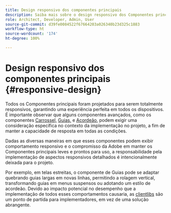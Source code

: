 ```yaml
---
title: Design responsivo dos componentes principais
description: Saiba mais sobre o design responsivo dos Componentes principais e como ele pode afetar seu projeto.
role: Architect, Developer, Admin, User
source-git-commit: d39fe0084522f67664203a026340b23d325c1883
workflow-type: ht
source-wordcount: '174'
ht-degree: 100%

---
```



# Design responsivo dos componentes principais {#responsive-design}

Todos os Componentes principais foram projetados para serem totalmente responsivos, garantindo uma experiência perfeita em todos os dispositivos. É importante observar que alguns componentes avançados, como os componentes [Carrossel,](/help/components/carousel.md) [Guias,](/help/components/tabs.md) e [Acordeão](/help/components/accordion.md), podem exigir uma consideração específica no contexto da implementação no projeto, a fim de manter a capacidade de resposta em todas as condições.

Dadas as diversas maneiras em que esses componentes podem exibir comportamento responsivo e o compromisso da Adobe em manter os Componentes principais leves e prontos para uso, a responsabilidade pela implementação de aspectos responsivos detalhados é intencionalmente deixada para o projeto.

Por exemplo, em telas estreitas, o componente de Guias pode se adaptar quebrando guias largas em novas linhas, permitindo a rolagem vertical, transformando guias em menus suspensos ou adotando um estilo de acordeão. Devido ao impacto potencial no desempenho que a implementação de todos esses comportamentos causaria, as [clientlibs](/help/developing/including-clientlibs.md#provided) são um ponto de partida para implementadores, em vez de uma solução abrangente.
